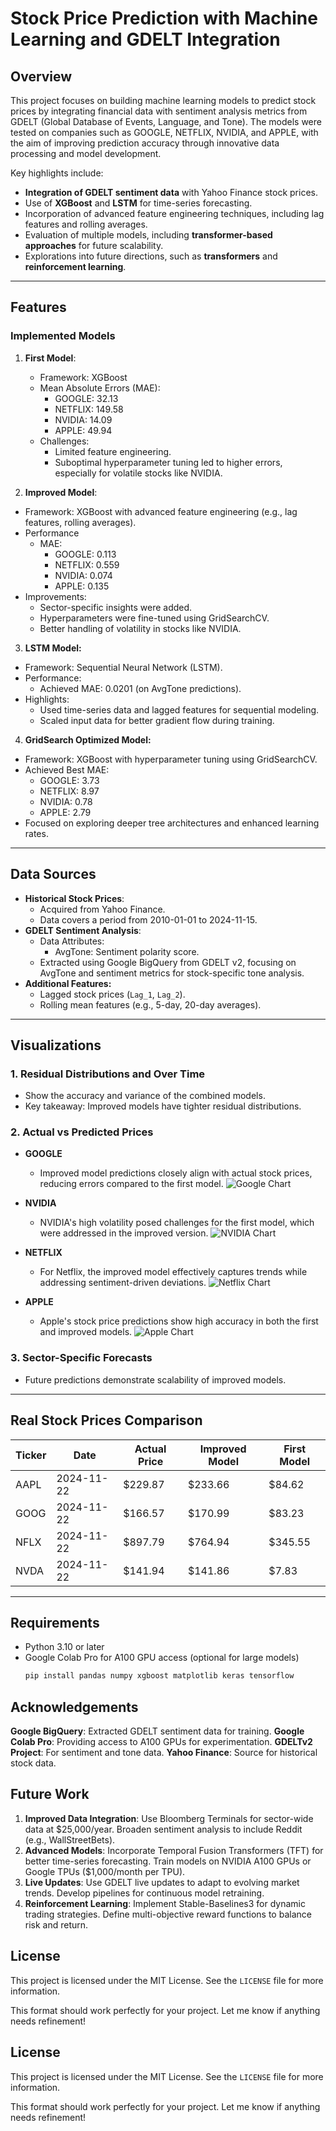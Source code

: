 # Stock Price Prediction with Machine Learning and GDELT Integration

## Overview
This project focuses on building machine learning models to predict stock prices by integrating financial data with sentiment analysis metrics from GDELT (Global Database of Events, Language, and Tone). The models were tested on companies such as GOOGLE, NETFLIX, NVIDIA, and APPLE, with the aim of improving prediction accuracy through innovative data processing and model development.

Key highlights include:
- **Integration of GDELT sentiment data** with Yahoo Finance stock prices.
- Use of **XGBoost** and **LSTM** for time-series forecasting.
- Incorporation of advanced feature engineering techniques, including lag features and rolling averages.
- Evaluation of multiple models, including **transformer-based approaches** for future scalability.
- Explorations into future directions, such as **transformers** and **reinforcement learning**.

---

## Features
### Implemented Models
1. **First Model**:
   - Framework: XGBoost
   - Mean Absolute Errors (MAE):
     - GOOGLE: 32.13
     - NETFLIX: 149.58
     - NVIDIA: 14.09
     - APPLE: 49.94
   - Challenges:
     - Limited feature engineering.
     - Suboptimal hyperparameter tuning led to higher errors, especially for volatile stocks like NVIDIA.

2. **Improved Model**:
  - Framework: XGBoost with advanced feature engineering (e.g., lag features, rolling averages).
  - Performance
    - MAE:
      - GOOGLE: 0.113
      - NETFLIX: 0.559
      - NVIDIA: 0.074
      - APPLE: 0.135
  - Improvements:
    - Sector-specific insights were added.
    - Hyperparameters were fine-tuned using GridSearchCV.
    - Better handling of volatility in stocks like NVIDIA.

3. **LSTM Model:**
  - Framework: Sequential Neural Network (LSTM).
  - Performance:
    - Achieved MAE: 0.0201 (on AvgTone predictions).
  - Highlights:
    - Used time-series data and lagged features for sequential modeling.
    - Scaled input data for better gradient flow during training.

4. **GridSearch Optimized Model:**
  - Framework: XGBoost with hyperparameter tuning using GridSearchCV.
  - Achieved Best MAE:
    - GOOGLE: 3.73
    - NETFLIX: 8.97
    - NVIDIA: 0.78
    - APPLE: 2.79
  - Focused on exploring deeper tree architectures and enhanced learning rates.

---

## Data Sources
- **Historical Stock Prices**:
  - Acquired from Yahoo Finance.
  - Data covers a period from 2010-01-01 to 2024-11-15.
- **GDELT Sentiment Analysis**:
  - Data Attributes:
    - AvgTone: Sentiment polarity score.
  - Extracted using Google BigQuery from GDELT v2, focusing on AvgTone and sentiment metrics for stock-specific tone analysis.
- **Additional Features:**
  - Lagged stock prices (```Lag_1```, ```Lag_2```).
  - Rolling mean features (e.g., 5-day, 20-day averages).

---

## Visualizations

### 1. Residual Distributions and Over Time
   - Show the accuracy and variance of the combined models.
   - Key takeaway: Improved models have tighter residual distributions.

### 2. Actual vs Predicted Prices
- **GOOGLE**
    - Improved model predictions closely align with actual stock prices, reducing errors compared to the first model.
    ![Google Chart](images/google_chart.png)

- **NVIDIA**
    - NVIDIA's high volatility posed challenges for the first model, which were addressed in the improved version.
    ![NVIDIA Chart](images/nvidia_chart.png)

- **NETFLIX**
    - For Netflix, the improved model effectively captures trends while addressing sentiment-driven deviations.
    ![Netflix Chart](images/netflix_chart.png)

- **APPLE**
    - Apple's stock price predictions show high accuracy in both the first and improved models.
    ![Apple Chart](images/apple_chart.png)

### 3. Sector-Specific Forecasts
   - Future predictions demonstrate scalability of improved models.

---

## Real Stock Prices Comparison
| Ticker | Date       | Actual Price | Improved Model | First Model |
|--------|------------|--------------|----------------|-------------|
| AAPL   | 2024-11-22 | $229.87      | $233.66        | $84.62      |
| GOOG   | 2024-11-22 | $166.57      | $170.99        | $83.23      |
| NFLX   | 2024-11-22 | $897.79      | $764.94        | $345.55     |
| NVDA   | 2024-11-22 | $141.94      | $141.86        | $7.83       |

---


## **Requirements**
- Python 3.10 or later
- Google Colab Pro for A100 GPU access (optional for large models)
    ``` bash
    pip install pandas numpy xgboost matplotlib keras tensorflow
     ```

## **Acknowledgements**

**Google BigQuery**: Extracted GDELT sentiment data for training.
**Google Colab Pro**: Providing access to A100 GPUs for experimentation.
**GDELTv2 Project**: For sentiment and tone data.
**Yahoo Finance**: Source for historical stock data.

## **Future Work**
1. **Improved Data Integration**:
Use Bloomberg Terminals for sector-wide data at $25,000/year.
Broaden sentiment analysis to include Reddit (e.g., WallStreetBets).
2. **Advanced Models**:
Incorporate Temporal Fusion Transformers (TFT) for better time-series forecasting.
Train models on NVIDIA A100 GPUs or Google TPUs ($1,000/month per TPU).
3. **Live Updates**:
Use GDELT live updates to adapt to evolving market trends.
Develop pipelines for continuous model retraining.
4. **Reinforcement Learning**:
Implement Stable-Baselines3 for dynamic trading strategies.
Define multi-objective reward functions to balance risk and return.


## **License**

This project is licensed under the MIT License. See the ```LICENSE``` file for more information.

This format should work perfectly for your project. Let me know if anything needs refinement!


## **License**

This project is licensed under the MIT License. See the ```LICENSE``` file for more information.

This format should work perfectly for your project. Let me know if anything needs refinement!
